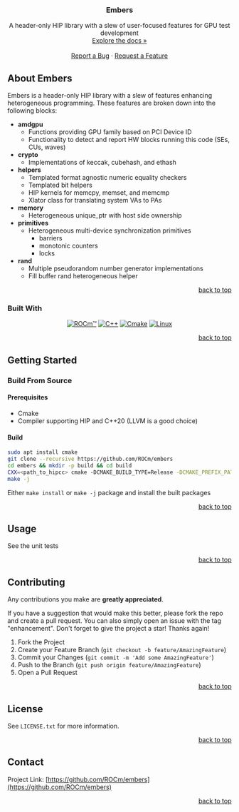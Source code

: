 <!-- Copyright © 2020 Advanced Micro Devices, Inc. All rights reserved -->

<a name="readme-top"></a>

<!-- PROJECT LOGO
<br />
<div align="center">
  <a href="https://github.com/ROCm/embers">
    <img src="images/logo.png" alt="Logo" width="80" height="80">
  </a>
-->

<h3 align="center">Embers</h3>

  <p align="center">
    A header-only HIP library with a slew of user-focused features for GPU test development
    <br />
    <a href="https://github.com/pages/ROCm/embers/index.html"<strong>Explore the docs »</strong></a>
    <br />
    <br />
    <a href="https://github.com/ROCm/embers/issues/new?labels=bug&template=bug-report---.md">Report a Bug</a>
    ·
    <a href="https://github.com/ROCm/embers/issues/new?labels=enhancement&template=feature-request---.md">Request a Feature</a>
  </p>
</div>
<!-- ABOUT THE PROJECT -->

## About Embers

Embers is a header-only HIP library with a slew of features enhancing heterogeneous programming. These features are broken down into the following blocks:

- **amdgpu**
  - Functions providing GPU family based on PCI Device ID
  - Functionality to detect and report HW blocks running this code (SEs, CUs, waves)
- **crypto**
  - Implementations of keccak, cubehash, and ethash
- **helpers**
  - Templated format agnostic numeric equality checkers
  - Templated bit helpers
  - HIP kernels for memcpy, memset, and memcmp
  - Xlator class for translating system VAs to PAs
- **memory**
  - Heterogeneous unique_ptr with host side ownership
- **primitives**
  - Heterogeneous multi-device synchronization primitives
    - barriers
    - monotonic counters
    - locks
- **rand**
  - Multiple pseudorandom number generator implementations
  - Fill buffer rand heterogeneous helper

<p align="right"><a href="#readme-top">back to top</a></p>

### Built With

<div align="center">

<a href=""></a>[![ROCm™][rocm]][rocm-url]</a>
<a href=""></a>[![C++][C++]][C++-url]</a>
<a href=""></a>[![Cmake][Cmake]][Cmake-url]</a>
<a href=""></a>[![Linux][Linux]][Linux-url]</a>

</div>

<p align="right"><a href="#readme-top">back to top</a></p>

## Getting Started

### Build From Source

#### Prerequisites

- Cmake
- Compiler supporting HIP and C++20 (LLVM is a good choice)

#### Build

```sh
sudo apt install cmake
git clone --recursive https://github.com/ROCm/embers
cd embers && mkdir -p build && cd build
CXX=<path_to_hipcc> cmake -DCMAKE_BUILD_TYPE=Release -DCMAKE_PREFIX_PATH=<path_to_rocm> ..
make -j
```

Either `make install` or `make -j` package and install the built packages

<p align="right"><a href="#readme-top">back to top</a></p>

## Usage

See the unit tests

<p align="right"><a href="#readme-top">back to top</a></p>

<!-- CONTRIBUTING -->

## Contributing

Any contributions you make are **greatly appreciated**.

If you have a suggestion that would make this better, please fork the repo and create a pull request. You can also simply open an issue with the tag "enhancement".
Don't forget to give the project a star! Thanks again!

1. Fork the Project
2. Create your Feature Branch (`git checkout -b feature/AmazingFeature`)
3. Commit your Changes (`git commit -m 'Add some AmazingFeature'`)
4. Push to the Branch (`git push origin feature/AmazingFeature`)
5. Open a Pull Request

<p align="right"><a href="#readme-top">back to top</a></p>

<!-- LICENSE -->

## License

See `LICENSE.txt` for more information.

<p align="right"><a href="#readme-top">back to top</a></p>

<!-- CONTACT -->

## Contact

Project Link: [https://github.com/ROCm/embers](https://github.com/ROCm/embers)

<p align="right"><a href="#readme-top">back to top</a></p>

[rocm]: https://img.shields.io/badge/ROCm%E2%84%A2-grey?style=for-the-badge&logo=amd&labelColor=ED1C24
[rocm-url]: https://rocm.docs.amd.com
[C++]: https://img.shields.io/badge/c++-%2300599C.svg?style=for-the-badge&logo=c%2B%2B&logoColor=white
[C++-url]: https://isocpp.org
[CMake]: https://img.shields.io/badge/CMake-%23008FBA.svg?style=for-the-badge&logo=cmake&logoColor=white
[CMake-url]: https://cmake.org
[Linux]: https://img.shields.io/badge/Linux-FCC624?style=for-the-badge&logo=linux&logoColor=black
[Linux-url]: https://www.linux.org
